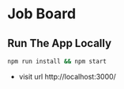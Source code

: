 # Job Board

## Run The App Locally

```sh
npm run install && npm start
```

- visit url http://localhost:3000/

